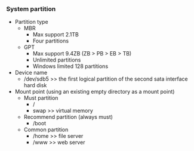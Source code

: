 ### System partition
- Partition type
  - MBR
    - Max support 2.1TB
    - Four partitions
  - GPT
    - Max support 9.4ZB (ZB > PB > EB > TB)
    - Unlimited partitions
    - Windows limited 128 partitions
- Device name
  - /dev/sdb5 >> the first logical partition of the second sata interface hard disk
- Mount point (using an existing empty directory as a mount point)
  - Must partition
    - /
    - swap >> virtual memory
  - Recommend partition (always must)
    - /boot
  - Common partition
    - /home >> file server
    - /www  >> web server